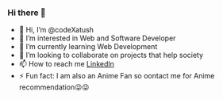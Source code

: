 ### Hi there 👋

- 👋 Hi, I’m @codeXatush
- 👀 I’m interested in Web and Software Developer
- 🌱 I’m currently learning  Web Development
- 💞️ I’m looking to collaborate on projects that help society 
- 📫 How to reach me [Linkedln](https://www.linkedin.com/in/atush-goel-6a14161a0)
- ⚡ Fun fact: I am also an Anime Fan so oontact me for Anime recommendation😜😜
<!---
codeXatush/codeXatush is a ✨ special ✨ repository because its `README.md` (this file) appears on your GitHub profile.
You can click the Preview link to take a look at your changes.
--->

